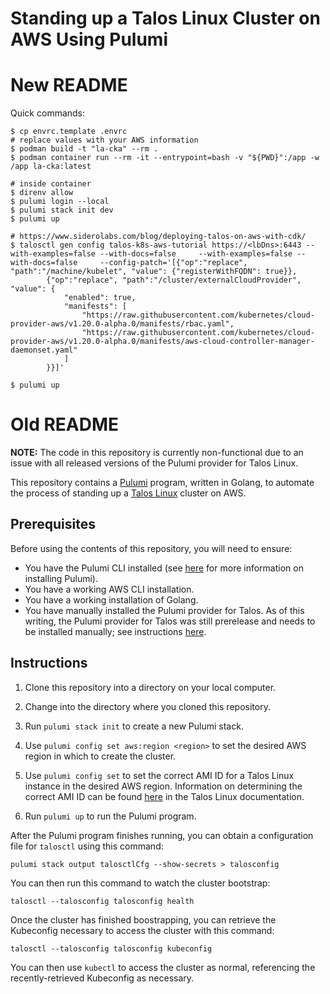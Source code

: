 # Standing up a Talos Linux Cluster on AWS Using Pulumi

# New README

Quick commands:

```console
$ cp envrc.template .envrc
# replace values with your AWS information
$ podman build -t "la-cka" --rm .
$ podman container run --rm -it --entrypoint=bash -v "${PWD}":/app -w /app la-cka:latest

# inside container
$ direnv allow
$ pulumi login --local
$ pulumi stack init dev
$ pulumi up

# https://www.siderolabs.com/blog/deploying-talos-on-aws-with-cdk/
$ talosctl gen config talos-k8s-aws-tutorial https://<lbDns>:6443 --with-examples=false --with-docs=false     --with-examples=false --with-docs=false     --config-patch='[{"op":"replace", "path":"/machine/kubelet", "value": {"registerWithFQDN": true}},
        {"op":"replace", "path":"/cluster/externalCloudProvider", "value": {
            "enabled": true,
            "manifests": [
                "https://raw.githubusercontent.com/kubernetes/cloud-provider-aws/v1.20.0-alpha.0/manifests/rbac.yaml", 
                "https://raw.githubusercontent.com/kubernetes/cloud-provider-aws/v1.20.0-alpha.0/manifests/aws-cloud-controller-manager-daemonset.yaml"
            ]
        }}]'

$ pulumi up
```


# Old README

**NOTE:** The code in this repository is currently non-functional due to an issue with all released versions of the Pulumi provider for Talos Linux.

This repository contains a [Pulumi](https://www.pulumi.com) program, written in Golang, to automate the process of standing up a [Talos Linux](https://talos.dev) cluster on AWS.

## Prerequisites

Before using the contents of this repository, you will need to ensure:

* You have the Pulumi CLI installed (see [here](https://www.pulumi.com/docs/get-started/install/) for more information on installing Pulumi).
* You have a working AWS CLI installation.
* You have a working installation of Golang.
* You have manually installed the Pulumi provider for Talos. As of this writing, the Pulumi provider for Talos was still prerelease and needs to be installed manually; see instructions [here](https://blog.scottlowe.org/2023/02/08/installing-prerelease-pulumi-provider-talos/).

## Instructions

1. Clone this repository into a directory on your local computer.

2. Change into the directory where you cloned this repository.

3. Run `pulumi stack init` to create a new Pulumi stack.

4. Use `pulumi config set aws:region <region>` to set the desired AWS region in which to create the cluster.

5. Use `pulumi config set` to set the correct AMI ID for a Talos Linux instance in the desired AWS region. Information on determining the correct AMI ID can be found [here](https://www.talos.dev/v1.3/talos-guides/install/cloud-platforms/aws/#official-ami-images) in the Talos Linux documentation.

6. Run `pulumi up` to run the Pulumi program.

After the Pulumi program finishes running, you can obtain a configuration file for `talosctl` using this command:

```shell
pulumi stack output talosctlCfg --show-secrets > talosconfig
```

You can then run this command to watch the cluster bootstrap:

```shell
talosctl --talosconfig talosconfig health
```

Once the cluster has finished boostrapping, you can retrieve the Kubeconfig necessary to access the cluster with this command:

```shell
talosctl --talosconfig talosconfig kubeconfig
```

You can then use `kubectl` to access the cluster as normal, referencing the recently-retrieved Kubeconfig as necessary.
